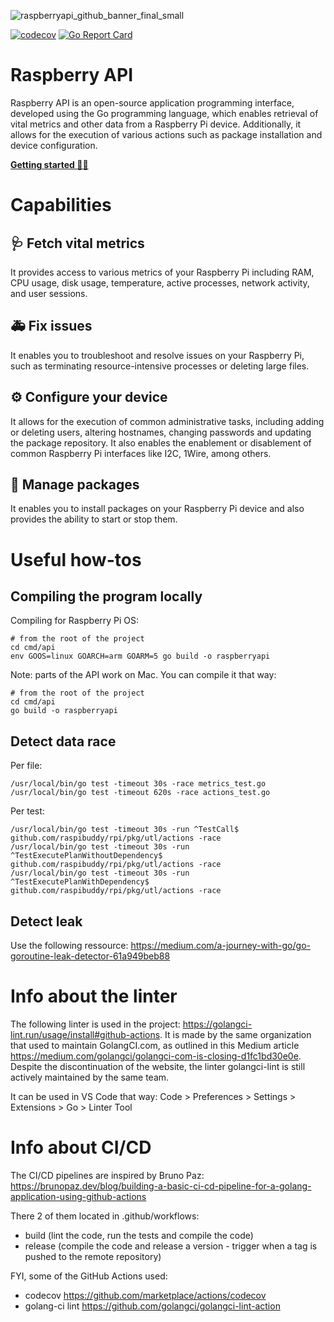 ![raspberryapi_github_banner_final_small](https://user-images.githubusercontent.com/98493964/215260649-002553d8-8c77-40ef-a31a-c3c3a00392d7.jpg)

[![codecov](https://codecov.io/gh/layerzzzio/raspberryapi/branch/main/graph/badge.svg?token=IKY9WGCDIY)](https://codecov.io/gh/layerzzzio/raspberryapi)
[![Go Report Card](https://goreportcard.com/badge/github.com/raspibuddy/rpi)](https://goreportcard.com/report/github.com/raspibuddy/rpi)

# Raspberry API

Raspberry API is an open-source application programming interface, developed using the Go programming language, which enables retrieval of vital metrics and other data from a Raspberry Pi device. Additionally, it allows for the execution of various actions such as package installation and device configuration.

<a style="font-weight: bold; " href="https://raspberryapi.com/docs/getting-started.html">Getting started 👩‍💻</a>

# Capabilities

## 🩺 Fetch vital metrics

It provides access to various metrics of your Raspberry Pi including RAM, CPU usage, disk usage, temperature, active processes, network activity, and user sessions.

## 🚑 Fix issues

It enables you to troubleshoot and resolve issues on your Raspberry Pi, such as terminating resource-intensive processes or deleting large files.

## ⚙️ Configure your device

It allows for the execution of common administrative tasks, including adding or deleting users, altering hostnames, changing passwords and updating the package repository. It also enables the enablement or disablement of common Raspberry Pi interfaces like I2C, 1Wire, among others.

## 📱 Manage packages

It enables you to install packages on your Raspberry Pi device and also provides the ability to start or stop them.

# Useful how-tos

## Compiling the program locally

Compiling for Raspberry Pi OS:
```
# from the root of the project
cd cmd/api
env GOOS=linux GOARCH=arm GOARM=5 go build -o raspberryapi
```

Note: parts of the API work on Mac. You can compile it that way:
```
# from the root of the project
cd cmd/api
go build -o raspberryapi
```

## Detect data race

Per file:
```
/usr/local/bin/go test -timeout 30s -race metrics_test.go
/usr/local/bin/go test -timeout 620s -race actions_test.go
```

Per test:
```
/usr/local/bin/go test -timeout 30s -run ^TestCall$ github.com/raspibuddy/rpi/pkg/utl/actions -race
/usr/local/bin/go test -timeout 30s -run ^TestExecutePlanWithoutDependency$ github.com/raspibuddy/rpi/pkg/utl/actions -race
/usr/local/bin/go test -timeout 30s -run ^TestExecutePlanWithDependency$ github.com/raspibuddy/rpi/pkg/utl/actions -race
```

## Detect leak

Use the following ressource: https://medium.com/a-journey-with-go/go-goroutine-leak-detector-61a949beb88

# Info about the linter

The following linter is used in the project: https://golangci-lint.run/usage/install#github-actions. It is made by the same organization that used to maintain GolangCI.com, as outlined in this Medium article https://medium.com/golangci/golangci-com-is-closing-d1fc1bd30e0e. Despite the discontinuation of the website, the linter golangci-lint is still actively maintained by the same team.

It can be used in VS Code that way:
Code > Preferences > Settings > Extensions > Go > Linter Tool

# Info about CI/CD

The CI/CD pipelines are inspired by Bruno Paz:
https://brunopaz.dev/blog/building-a-basic-ci-cd-pipeline-for-a-golang-application-using-github-actions

There 2 of them located in .github/workflows: 
- build (lint the code, run the tests and compile the code)
- release (compile the code and release a version - trigger when a tag is pushed to the remote repository)

FYI, some of the GitHub Actions used:
- codecov https://github.com/marketplace/actions/codecov
- golang-ci lint https://github.com/golangci/golangci-lint-action
